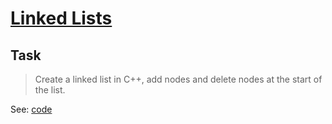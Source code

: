 # [Linked Lists](https://github.com/d-khan/dslabs/blob/main/linked-lists/Activity-1a.md)

## Task

> Create a linked list in C++, add nodes and delete nodes at the start of the
> list.

See: [code](./linked_list.cpp)
